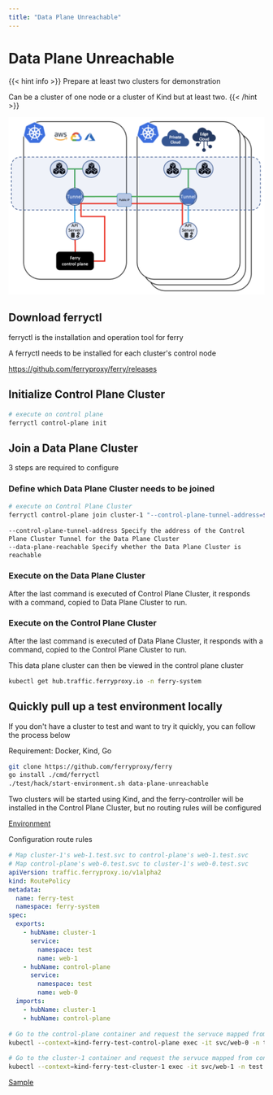 ```yaml
---
title: "Data Plane Unreachable"
---
```


# Data Plane Unreachable

{{< hint info >}}
Prepare at least two clusters for demonstration 

Can be a cluster of one node or a cluster of Kind but at least two.
{{< /hint >}}

<img src="/images/cloud-to-edge.png" width="600">

## Download ferryctl

ferryctl is the installation and operation tool for ferry 

A ferryctl needs to be installed for each cluster's control node 

https://github.com/ferryproxy/ferry/releases

## Initialize Control Plane Cluster


``` bash
# execute on control plane
ferryctl control-plane init
```

## Join a Data Plane Cluster

3 steps are required to configure

### Define which Data Plane Cluster needs to be joined

``` bash
# execute on Control Plane Cluster
ferryctl control-plane join cluster-1 "--control-plane-tunnel-address=${HOST_IP}:31000" --data-plane-reachable=false
```

    --control-plane-tunnel-address Specify the address of the Control Plane Cluster Tunnel for the Data Plane Cluster  
    --data-plane-reachable Specify whether the Data Plane Cluster is reachable  

### Execute on the Data Plane Cluster

After the last command is executed of Control Plane Cluster, it responds with a command, copied to Data Plane Cluster to run.

### Execute on the Control Plane Cluster

After the last command is executed of Data Plane Cluster, it responds with a command, copied to the Control Plane Cluster to run.

This data plane cluster can then be viewed in the control plane cluster

``` bash
kubectl get hub.traffic.ferryproxy.io -n ferry-system
```

## Quickly pull up a test environment locally

If you don't have a cluster to test and want to try it quickly, you can follow the process below

Requirement: Docker, Kind, Go

``` bash
git clone https://github.com/ferryproxy/ferry
go install ./cmd/ferryctl
./test/hack/start-environment.sh data-plane-unreachable
```

Two clusters will be started using Kind, and the ferry-controller will be installed in the Control Plane Cluster, but no routing rules will be configured

[Environment](https://github.com/ferryproxy/ferry/blob/main/test/environments/data-plane-unreachable/)

Configuration route rules

``` yaml
# Map cluster-1's web-1.test.svc to control-plane's web-1.test.svc
# Map control-plane's web-0.test.svc to cluster-1's web-0.test.svc
apiVersion: traffic.ferryproxy.io/v1alpha2
kind: RoutePolicy
metadata:
  name: ferry-test
  namespace: ferry-system
spec:
  exports:
    - hubName: cluster-1
      service:
        namespace: test
        name: web-1
    - hubName: control-plane
      service:
        namespace: test
        name: web-0
  imports:
    - hubName: cluster-1
    - hubName: control-plane
```

``` bash
# Go to the control-plane container and request the servuce mapped from cluster-1
kubectl --context=kind-ferry-test-control-plane exec -it svc/web-0 -n test -- wget -O - web-1
```

``` bash
# Go to the cluster-1 container and request the servuce mapped from control-plane
kubectl --context=kind-ferry-test-cluster-1 exec -it svc/web-1 -n test -- wget -O - web-0
```

[Sample](https://github.com/ferryproxy/ferry/blob/main/test/test/test-in-both.sh)
